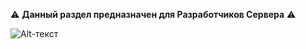 :warning: __Данный раздел предназначен для Разработчиков Сервера__ :warning:

![Alt-текст](http://loadscreen.nex-base.ru/dayz/img/test.jpg)
